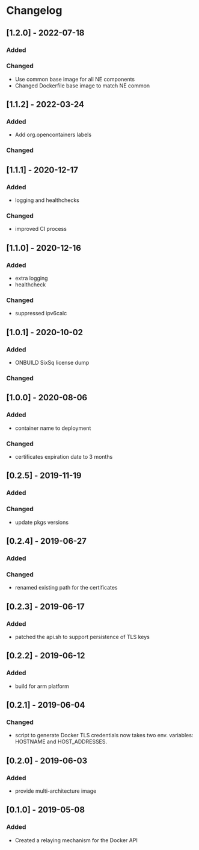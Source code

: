 # Changelog
## [1.2.0] - 2022-07-18
### Added
### Changed
 - Use common base image for all NE components
 - Changed Dockerfile base image to match NE common
## [1.1.2] - 2022-03-24
### Added 
 - Add org.opencontainers labels
### Changed
## [1.1.1] - 2020-12-17
### Added 
- logging and healthchecks
### Changed
- improved CI process
## [1.1.0] - 2020-12-16
### Added 
- extra logging 
- healthcheck
### Changed
- suppressed ipv6calc
## [1.0.1] - 2020-10-02
### Added 
- ONBUILD SixSq license dump
### Changed
## [1.0.0] - 2020-08-06
### Added 
- container name to deployment
### Changed
- certificates expiration date to 3 months
## [0.2.5] - 2019-11-19
### Added
### Changed
- update pkgs versions
## [0.2.4] - 2019-06-27
### Added
### Changed
- renamed existing path for the certificates

## [0.2.3] - 2019-06-17
### Added
- patched the api.sh to support persistence of TLS keys 
  
## [0.2.2] - 2019-06-12
### Added
  - build for arm platform

## [0.2.1] - 2019-06-04
### Changed
  - script to generate Docker TLS credentials now takes
    two env. variables: HOSTNAME and HOST_ADDRESSES. 

## [0.2.0] - 2019-06-03
### Added
  - provide multi-architecture image

## [0.1.0] - 2019-05-08
### Added
  - Created a relaying mechanism for the Docker API

